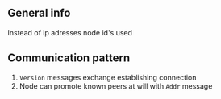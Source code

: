 ## General info

Instead of ip adresses node id's used

## Communication pattern

1. `Version` messages exchange establishing connection
2. Node can promote known peers at will with `Addr` message
